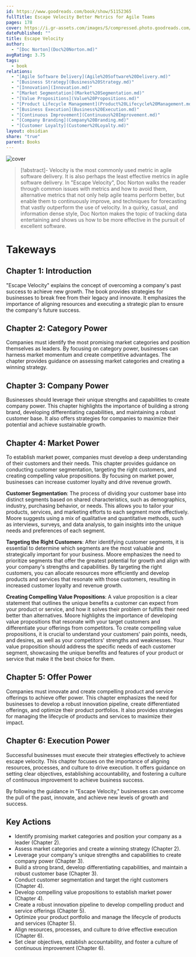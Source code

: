 ```yaml
---
id: https://www.goodreads.com/book/show/51152365
fullTitle: Escape Velocity Better Metrics for Agile Teams
pages: 178
cover: https://i.gr-assets.com/images/S/compressed.photo.goodreads.com/books/1581398912l/51152365.jpg
datePublished: ""
title: Escape Velocity
author:
  - "[Doc Norton](Doc%20Norton.md)"
avgRating: 3.75
tags:
  - book
relations:
  - "[Agile Software Delivery](Agile%20Software%20Delivery.md)"
  - "[Business Strategy](Business%20Strategy.md)"
  - "[Innovation](Innovation.md)"
  - "[Market Segmentation](Market%20Segmentation.md)"
  - "[Value Propositions](Value%20Propositions.md)"
  - "[Product Lifecycle Management](Product%20Lifecycle%20Management.md)"
  - "[Business Execution](Business%20Execution.md)"
  - "[Continuous Improvement](Continuous%20Improvement.md)"
  - "[Company Branding](Company%20Branding.md)"
  - "[Customer Loyalty](Customer%20Loyalty.md)"
layout: obsidian
share: "true"
parent: Books
---
```

![cover](https://i.gr-assets.com/images/S/compressed.photo.goodreads.com/books/1581398912l/51152365.jpg)

> [!abstract]-
> Velocity is the most commonly used metric in agile software delivery. It is also perhaps the least effective metrics in agile software delivery. In &quot;Escape Velocity&quot;, Doc Norton walks the reader through common issues with metrics and how to avoid them, alternative metrics that not only help agile teams perform better, but enable them to continuously improve, and techniques for forecasting that vastly outperform the use of velocity. In a quirky, casual, and information dense style, Doc Norton makes the topic of tracking data entertaining and shows us how to be more effective in the pursuit of excellent software.

# Takeways
## Chapter 1: Introduction
"Escape Velocity" explains the concept of overcoming a company's past success to achieve new growth. The book provides strategies for businesses to break free from their legacy and innovate. It emphasizes the importance of aligning resources and executing a strategic plan to ensure the company's future success.
## Chapter 2: Category Power
Companies must identify the most promising market categories and position themselves as leaders. By focusing on category power, businesses can harness market momentum and create competitive advantages. The chapter provides guidance on assessing market categories and creating a winning strategy.
## Chapter 3: Company Power
Businesses should leverage their unique strengths and capabilities to create company power. This chapter highlights the importance of building a strong brand, developing differentiating capabilities, and maintaining a robust customer base. It also offers strategies for companies to maximize their potential and achieve sustainable growth.
## Chapter 4: Market Power
To establish market power, companies must develop a deep understanding of their customers and their needs. This chapter provides guidance on conducting customer segmentation, targeting the right customers, and creating compelling value propositions. By focusing on market power, businesses can increase customer loyalty and drive revenue growth.

**Customer Segmentation**: The process of dividing your customer base into distinct segments based on shared characteristics, such as demographics, industry, purchasing behavior, or needs. This allows you to tailor your products, services, and marketing efforts to each segment more effectively. Moore suggests using a mix of qualitative and quantitative methods, such as interviews, surveys, and data analysis, to gain insights into the unique needs and preferences of each segment.

**Targeting the Right Customers**: After identifying customer segments, it is essential to determine which segments are the most valuable and strategically important for your business. Moore emphasizes the need to prioritize segments that offer the greatest potential for growth and align with your company's strengths and capabilities. By targeting the right customers, you can allocate resources more efficiently and develop products and services that resonate with those customers, resulting in increased customer loyalty and revenue growth.

**Creating Compelling Value Propositions**: A value proposition is a clear statement that outlines the unique benefits a customer can expect from your product or service, and how it solves their problem or fulfills their need better than alternatives. Moore highlights the importance of developing value propositions that resonate with your target customers and differentiate your offerings from competitors. To create compelling value propositions, it is crucial to understand your customers' pain points, needs, and desires, as well as your competitors' strengths and weaknesses. Your value proposition should address the specific needs of each customer segment, showcasing the unique benefits and features of your product or service that make it the best choice for them.
## Chapter 5: Offer Power
Companies must innovate and create compelling product and service offerings to achieve offer power. This chapter emphasizes the need for businesses to develop a robust innovation pipeline, create differentiated offerings, and optimize their product portfolios. It also provides strategies for managing the lifecycle of products and services to maximize their impact.
## Chapter 6: Execution Power
Successful businesses must execute their strategies effectively to achieve escape velocity. This chapter focuses on the importance of aligning resources, processes, and culture to drive execution. It offers guidance on setting clear objectives, establishing accountability, and fostering a culture of continuous improvement to achieve business success.

By following the guidance in "Escape Velocity," businesses can overcome the pull of the past, innovate, and achieve new levels of growth and success.
## Key Actions
- Identify promising market categories and position your company as a leader (Chapter 2).
- Assess market categories and create a winning strategy (Chapter 2).
- Leverage your company's unique strengths and capabilities to create company power (Chapter 3).
- Build a strong brand, develop differentiating capabilities, and maintain a robust customer base (Chapter 3).
- Conduct customer segmentation and target the right customers (Chapter 4).
- Develop compelling value propositions to establish market power (Chapter 4).
- Create a robust innovation pipeline to develop compelling product and service offerings (Chapter 5).
- Optimize your product portfolio and manage the lifecycle of products and services (Chapter 5).
- Align resources, processes, and culture to drive effective execution (Chapter 6).
- Set clear objectives, establish accountability, and foster a culture of continuous improvement (Chapter 6).